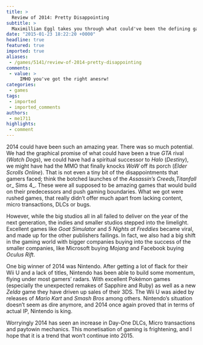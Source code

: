 ```yaml
---
title: >
  Review of 2014: Pretty Disappointing
subtitle: >
  Maximillian Eggl takes you through what could've been the defining games of last year
date: "2015-01-23 18:22:20 +0000"
headline: true
featured: true
imported: true
aliases:
 - /games/5141/review-of-2014-pretty-disappointing
comments:
 - value: >
     IMHO you've got the right anesrw!
categories:
 - games
tags:
 - imported
 - imported_comments
authors:
 - me1711
highlights:
 - comment
---
```


2014 could have been such an amazing year. There was so much potential. We had the graphical promise of what could have been a true _GTA_ rival (_Watch Dogs_), we could have had a spiritual successor to _Halo_ (_Destiny_), we might have had the MMO that finally knocks _WoW_ off its porch (_Elder Scrolls Online_). That is not even a tiny bit of the disappointments that gamers faced; think the botched launches of the _Assassin’s Creeds,Titanfall_ or_ Sims 4_. These were all supposed to be amazing games that would build on their predecessors and push gaming boundaries. What we got were rushed games, that really didn’t offer much apart from lacking content, micro transactions, DLCs or bugs.

However, while the big studios all in all failed to deliver on the year of the next generation, the indies and smaller studios stepped into the limelight. Excellent games like _Goat Simulator_ and _5 Nights at Freddies_ became viral, and made up for the other publishers failings. In fact, we also had a big shift in the gaming world with bigger companies buying into the success of the smaller companies, like Microsoft buying _Mojang_ and Facebook buying _Oculus Rift_.

One big winner of 2014 was Nintendo. After getting a lot of flack for their Wii U and a lack of titles, Nintendo has been able to build some momentum, flying under most gamers’ radars. With excellent Pokémon games (especially the unexpected remakes of Sapphire and Ruby) as well as a new _Zelda_ game they have driven up sales of their 3DS. The Wii U was aided by releases of _Mario Kart_ and _Smash Bros_ among others. Nintendo’s situation doesn’t seem as dire anymore, and 2014 once again proved that in terms of actual IP, Nintendo is king.

Worryingly 2014 has seen an increase in Day-One DLCs, Micro transactions and paytowin mechanics. This monetisation of gaming is frightening, and I hope that it is a trend that won’t continue into 2015.

